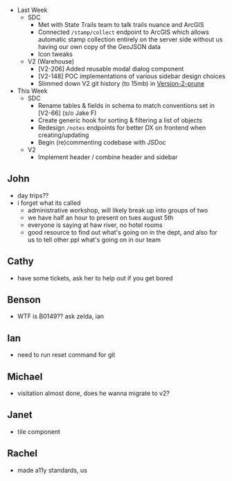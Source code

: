 - Last Week
	- SDC
		- Met with State Trails team to talk trails nuance and ArcGIS
		- Connected `/stamp/collect` endpoint to ArcGIS which allows automatic stamp collection entirely on the server side without us having our own copy of the GeoJSON data
		- Icon tweaks
	- V2 (Warehouse)
		- [V2-206] Added reusable modal dialog component
		- [V2-148] POC implementations of various sidebar design choices
		- Slimmed down V2 git history (to 15mb) in [Version-2-prune](https://github.com/ncdpr/Version-2-prune)
- This Week
	- SDC
		- Rename tables & fields in schema to match conventions set in [V2-66] (s/o Jake F)
		- Create generic hook for sorting & filtering a list of objects
		- Redesign `/notes` endpoints for better DX on frontend when creating/updating
		- Begin (re)commenting codebase with JSDoc
	- V2
		- Implement header / combine header and sidebar

## John
- day trips??
- i forget what its called
	- administrative workshop, will likely break up into groups of two
	- we have half an hour to present on tues august 5th
	- everyone is saying at haw river, no hotel rooms
	- good resource to find out what's going on in the dept, and also for us to tell other ppl what's going on in our team

## Cathy
- have some tickets, ask her to help out if you get bored

## Benson
- WTF is B0149?? ask zelda, ian

## Ian
- need to run reset command for git

## Michael
- visitation almost done, does he wanna migrate to v2?

## Janet
- tile component

## Rachel
- made a11y standards, us